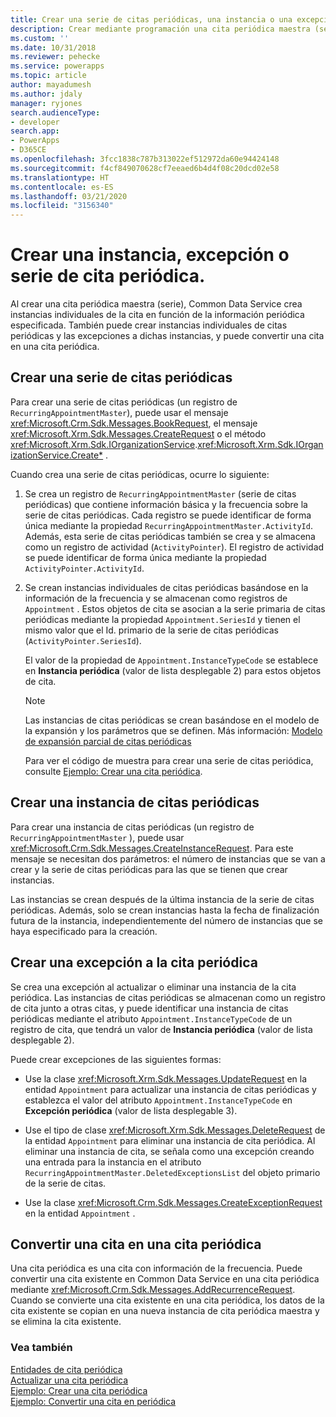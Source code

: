 ```yaml
---
title: Crear una serie de citas periódicas, una instancia o una excepción (Common Data Service) | Microsoft Docs
description: Crear mediante programación una cita periódica maestra (serie), instancias de cita periódica individuales, excepciones a dichas instancias o convertir una cita en periódica.
ms.custom: ''
ms.date: 10/31/2018
ms.reviewer: pehecke
ms.service: powerapps
ms.topic: article
author: mayadumesh
ms.author: jdaly
manager: ryjones
search.audienceType:
- developer
search.app:
- PowerApps
- D365CE
ms.openlocfilehash: 3fcc1838c787b313022ef512972da60e94424148
ms.sourcegitcommit: f4cf849070628cf7eeaed6b4d4f08c20dcd02e58
ms.translationtype: HT
ms.contentlocale: es-ES
ms.lasthandoff: 03/21/2020
ms.locfileid: "3156340"
---
```

# <a name="create-a-recurring-appointment-series-instance-or-exception"></a>Crear una instancia, excepción o serie de cita periódica.

Al crear una cita periódica maestra (serie), Common Data Service crea instancias individuales de la cita en función de la información periódica especificada. También puede crear instancias individuales de citas periódicas y las excepciones a dichas instancias, y puede convertir una cita en una cita periódica.  
  
<a name="bkmk_createseries"></a>   

## <a name="create-a-recurring-appointment-series"></a>Crear una serie de citas periódicas  

 Para crear una serie de citas periódicas (un registro de `RecurringAppointmentMaster`), puede usar el mensaje <xref:Microsoft.Crm.Sdk.Messages.BookRequest>, el mensaje <xref:Microsoft.Xrm.Sdk.Messages.CreateRequest> o el método <xref:Microsoft.Xrm.Sdk.IOrganizationService>.<xref:Microsoft.Xrm.Sdk.IOrganizationService.Create*> .  
  
 Cuando crea una serie de citas periódicas, ocurre lo siguiente:  
  
1. Se crea un registro de `RecurringAppointmentMaster` (serie de citas periódicas) que contiene información básica y la frecuencia sobre la serie de citas periódicas. Cada registro se puede identificar de forma única mediante la propiedad `RecurringAppointmentMaster.ActivityId`. Además, esta serie de citas periódicas también se crea y se almacena como un registro de actividad (`ActivityPointer`). El registro de actividad se puede identificar de forma única mediante la propiedad `ActivityPointer.ActivityId`.  
  
2. Se crean instancias individuales de citas periódicas basándose en la información de la frecuencia y se almacenan como registros de `Appointment` . Estos objetos de cita se asocian a la serie primaria de citas periódicas mediante la propiedad `Appointment.SeriesId` y tienen el mismo valor que el Id. primario de la serie de citas periódicas (`ActivityPointer.SeriesId`).  
  
    El valor de la propiedad de `Appointment.InstanceTypeCode` se establece en **Instancia periódica** (valor de lista desplegable 2) para estos objetos de cita.  
  
   > [!NOTE]
   >  Las instancias de citas periódicas se crean basándose en el modelo de la expansión y los parámetros que se definen. Más información: [Modelo de expansión parcial de citas periódicas](recurring-appointment-partial-expansion-model.md)  
  
   Para ver el código de muestra para crear una serie de citas periódica, consulte [Ejemplo: Crear una cita periódica](/dynamics365/customer-engagement/developer/sample-create-retrieve-update-delete-recurring-appointment).  
  
<a name="bkmk_createinstance"></a>   

## <a name="create-a-recurring-appointment-instance"></a>Crear una instancia de citas periódicas  
 Para crear una instancia de citas periódicas (un registro de `RecurringAppointmentMaster` ), puede usar <xref:Microsoft.Crm.Sdk.Messages.CreateInstanceRequest>. Para este mensaje se necesitan dos parámetros: el número de instancias que se van a crear y la serie de citas periódicas para las que se tienen que crear instancias.  
  
 Las instancias se crean después de la última instancia de la serie de citas periódicas. Además, solo se crean instancias hasta la fecha de finalización futura de la instancia, independientemente del número de instancias que se haya especificado para la creación.  
  
<a name="bkmk_createexception"></a>   

## <a name="create-a-recurring-appointment-exception"></a>Crear una excepción a la cita periódica  
 Se crea una excepción al actualizar o eliminar una instancia de la cita periódica. Las instancias de citas periódicas se almacenan como un registro de cita junto a otras citas, y puede identificar una instancia de citas periódicas mediante el atributo `Appointment.InstanceTypeCode` de un registro de cita, que tendrá un valor de **Instancia periódica** (valor de lista desplegable 2).  
  
 Puede crear excepciones de las siguientes formas:  
  
-   Use la clase <xref:Microsoft.Xrm.Sdk.Messages.UpdateRequest> en la entidad `Appointment` para actualizar una instancia de citas periódicas y establezca el valor del atributo `Appointment.InstanceTypeCode` en **Excepción periódica** (valor de lista desplegable 3).  
  
-   Use el tipo de clase <xref:Microsoft.Xrm.Sdk.Messages.DeleteRequest> de la entidad `Appointment` para eliminar una instancia de cita periódica. Al eliminar una instancia de cita, se señala como una excepción creando una entrada para la instancia en el atributo `RecurringAppointmentMaster.DeletedExceptionsList` del objeto primario de la serie de citas.  
  
-   Use la clase <xref:Microsoft.Crm.Sdk.Messages.CreateExceptionRequest> en la entidad `Appointment` .  
  
<a name="bkmk_convert"></a>   

## <a name="convert-an-appointment-to-a-recurring-appointment"></a>Convertir una cita en una cita periódica  
 Una cita periódica es una cita con información de la frecuencia. Puede convertir una cita existente en Common Data Service en una cita periódica mediante <xref:Microsoft.Crm.Sdk.Messages.AddRecurrenceRequest>. Cuando se convierte una cita existente en una cita periódica, los datos de la cita existente se copian en una nueva instancia de cita periódica maestra y se elimina la cita existente.  
  
### <a name="see-also"></a>Vea también  
 [Entidades de cita periódica](/dynamics365/customer-engagement/developer/recurring-appointment-entities)   
 [Actualizar una cita periódica](update-recurring-appointment.md)   
 [Ejemplo: Crear una cita periódica](/dynamics365/customer-engagement/developer/sample-create-retrieve-update-delete-recurring-appointment)   
 [Ejemplo: Convertir una cita en periódica](/dynamics365/customer-engagement/developer/sample-convert-appointment-recurring-appointment)
